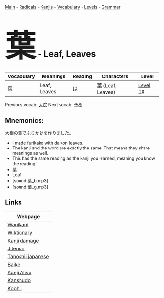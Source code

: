 <style> bigfont {font-size: 100px}</style>
[Main](../README.md) -
[Radicals](../radicals.md) -
[Kanjis](../kanjis.md) -
[Vocabulary](../vocabulary.md) -
[Levels](../levels.md) -
[Grammar](../grammar.md)
# <bigfont> 葉</bigfont> - Leaf, Leaves 

| Vocabulary | Meanings | Reading | Characters | Level |
| --- | --- | --- | --- | --- |
| 葉 | Leaf, Leaves | は |  [葉](../kanjis/葉.md) (Leaf, Leaves) | [Level 10](../levels/wk_level10.md) |

Previous vocab: [入院](入院.md) Next vocab: [予め](予め.md) 

## Mnemonics:
大根の葉でふりかけを作りました。
* I made furikake with daikon leaves.
* The kanji and the word are exactly the same. That means they share meanings as well.
* This has the same reading as the kanji you learned, meaning you know the reading!
* 葉
* Leaf
* [sound:葉_b.mp3]
* [sound:葉_g.mp3]


## Links 

| Webpage |
| --- |
| [Wanikani          ](https://www.wanikani.com/kanji/葉) |
| [Wiktionary        ](https://en.wiktionary.org/wiki/葉) |
| [Kanji damage      ](http://www.kanjidamage.com/kanji/search?utf8=✓&q=葉) |
| [Jitenon           ](https://jitenon.com/kanji/葉) |
| [Tanoshii japanese ](https://www.tanoshiijapanese.com/dictionary/kanji.cfm?k=葉) |
| [Baike             ](https://baike.baidu.com/item/葉) |
| [Kanji Alive       ](https://app.kanjialive.com/葉) |
| [Kanshudo          ](https://www.kanshudo.com/searchmn?q=葉) |
| [Koohii            ](https://kanji.koohii.com/study/kanji/葉) |
